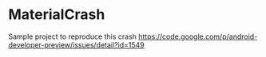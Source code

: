 MaterialCrash
=============

Sample project to reproduce this crash https://code.google.com/p/android-developer-preview/issues/detail?id=1549

